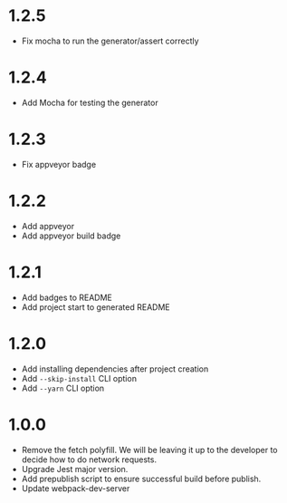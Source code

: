  # 1.2.5
 - Fix mocha to run the generator/assert correctly
 
 # 1.2.4
 - Add Mocha for testing the generator

 # 1.2.3
 - Fix appveyor badge

 # 1.2.2
 - Add appveyor
 - Add appveyor build badge

 # 1.2.1
 - Add badges to README
 - Add project start to generated README

 # 1.2.0
 - Add installing dependencies after project creation
 - Add `--skip-install` CLI option
 - Add `--yarn` CLI option

 # 1.0.0
 - Remove the fetch polyfill. We will be leaving it up to the developer to decide how to do network requests.
 - Upgrade Jest major version.
 - Add prepublish script to ensure successful build before publish. 
 - Update webpack-dev-server